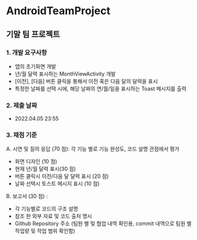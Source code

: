 # AndroidTeamProject


## 기말 팀 프로젝트

### 1. 개발 요구사항
 - 앱의 초기화면 개발
 - 년/월 달력 표시하는 MonthViewActivity 개발
 - [이전], [다음] 버튼 클릭을 통해서 이전 혹은 다음 달의 달력을 표시
 - 특정한 날짜를 선택 시에, 해당 날짜의 연/월/일을 표시하는 Toast 메시지를 출력
 
### 2. 제출 날짜
 - 2022.04.05 23:55
 
### 3. 채점 기준
A. 시연 및 질의 응답 (70 점): 각 기능 별로 기능 완성도, 코드 설명 관점에서 평가
- 화면 디자인 (10 점)
- 현재 년/월 달력 표시(30 점)
- 버튼 클릭시 이전/다음 달 달력 표시 (20 점)
- 날짜 선택시 토스트 메시지 표시 (10 점)

B. 보고서 (30 점) :
- 각 기능별로 코드의 구조 설명
- 참조 한 외부 자료 및 코드 출처 명시
- Github Repository 주소 (팀원 별 및 협업 내역 확인용, commit 내역으로 팀원 별
작업량 및 작업 범위 확인함)
